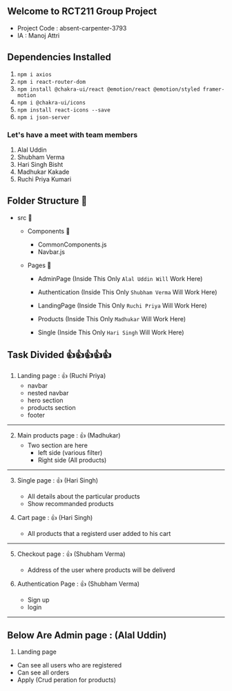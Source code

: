 ## Welcome to RCT211 Group Project

 - Project Code : absent-carpenter-3793
 - IA : Manoj Attri

## Dependencies Installed 

1. `npm i axios`
2. `npm i react-router-dom`
3. `npm install @chakra-ui/react @emotion/react @emotion/styled framer-motion`
4. `npm i @chakra-ui/icons`
5. `npm install react-icons --save`
6. `npm i json-server`

### Let's have a meet with team members

1. Alal Uddin 
2. Shubham Verma
3. Hari Singh Bisht
4. Madhukar Kakade
5. Ruchi Priya Kumari

## Folder Structure 📂

- src 📂
  - Components 📂
     - CommonComponents.js
     - Navbar.js

  - Pages 📂

     - AdminPage (Inside This Only `Alal Uddin Will` Work Here)   

     - Authentication (Inside This Only `Shubham Verma` Will Work Here)   

     - LandingPage (Inside This Only `Ruchi Priya` Will Work Here)   

     - Products (Inside This Only `Madhukar` Will Work Here)  

     - Single (Inside This Only `Hari Singh` Will Work Here)  
 

## Task Divided 👍👍👍👍👍

1. Landing page : 👍 (Ruchi Priya)
    - navbar 
    - nested navbar
    - hero section
    - products section 
    - footer

---

2. Main products page : 👍 (Madhukar)
   - Two section are here 
       - left side (various filter)   
       - Right side (All products)


---

3. Single page : 👍 (Hari Singh)
   - All details about the particular products
   - Show recommanded products

4. Cart page : 👍 (Hari Singh)
   - All products that a registerd user added to his cart


---

5. Checkout page : 👍 (Shubham Verma)
    - Address of the user where products will be deliverd

6. Authentication Page : 👍 (Shubham Verma)
    - Sign up
    - login


 ---   

## Below Are Admin page : (Alal Uddin)

1. Landing page
  - Can see all users who are registered
  - Can see all orders
  - Apply (Crud peration for products)

